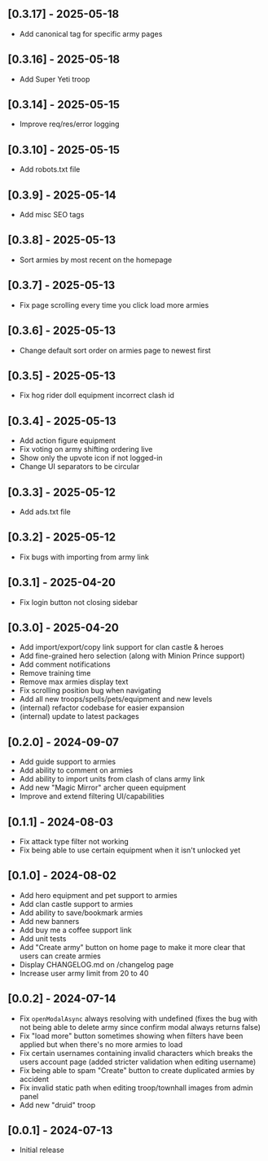 ## [0.3.17] - 2025-05-18

- Add canonical tag for specific army pages

## [0.3.16] - 2025-05-18

- Add Super Yeti troop

## [0.3.14] - 2025-05-15

- Improve req/res/error logging

## [0.3.10] - 2025-05-15

- Add robots.txt file

## [0.3.9] - 2025-05-14

- Add misc SEO tags

## [0.3.8] - 2025-05-13

- Sort armies by most recent on the homepage

## [0.3.7] - 2025-05-13

- Fix page scrolling every time you click load more armies

## [0.3.6] - 2025-05-13

- Change default sort order on armies page to newest first

## [0.3.5] - 2025-05-13

- Fix hog rider doll equipment incorrect clash id

## [0.3.4] - 2025-05-13

- Add action figure equipment
- Fix voting on army shifting ordering live
- Show only the upvote icon if not logged-in
- Change UI separators to be circular

## [0.3.3] - 2025-05-12

- Add ads.txt file

## [0.3.2] - 2025-05-12

- Fix bugs with importing from army link

## [0.3.1] - 2025-04-20

- Fix login button not closing sidebar

## [0.3.0] - 2025-04-20

- Add import/export/copy link support for clan castle & heroes
- Add fine-grained hero selection (along with Minion Prince support)
- Add comment notifications
- Remove training time
- Remove max armies display text
- Fix scrolling position bug when navigating
- Add all new troops/spells/pets/equipment and new levels
- (internal) refactor codebase for easier expansion
- (internal) update to latest packages

## [0.2.0] - 2024-09-07

- Add guide support to armies
- Add ability to comment on armies
- Add ability to import units from clash of clans army link
- Add new "Magic Mirror" archer queen equipment
- Improve and extend filtering UI/capabilities

## [0.1.1] - 2024-08-03

- Fix attack type filter not working
- Fix being able to use certain equipment when it isn't unlocked yet

## [0.1.0] - 2024-08-02

- Add hero equipment and pet support to armies
- Add clan castle support to armies
- Add ability to save/bookmark armies
- Add new banners
- Add buy me a coffee support link
- Add unit tests
- Add "Create army" button on home page to make it more clear that users can create armies
- Display CHANGELOG.md on /changelog page
- Increase user army limit from 20 to 40

## [0.0.2] - 2024-07-14

- Fix `openModalAsync` always resolving with undefined (fixes the bug with not being able to delete army since confirm modal always returns false)
- Fix "load more" button sometimes showing when filters have been applied but when there's no more armies to load
- Fix certain usernames containing invalid characters which breaks the users account page (added stricter validation when editing username)
- Fix being able to spam "Create" button to create duplicated armies by accident
- Fix invalid static path when editing troop/townhall images from admin panel
- Add new "druid" troop

## [0.0.1] - 2024-07-13

- Initial release
